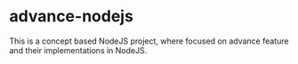 # advance-nodejs
This is a concept based NodeJS project, where focused on advance feature and their implementations in NodeJS.  
